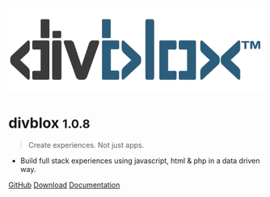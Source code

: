 <!-- _coverpage.md -->

![logo](_media/divblox-logo-1.png)

# divblox <small>1.0.8</small>

> Create experiences. Not just apps.

- Build full stack experiences using javascript, html & php in a data driven way.

[GitHub](https://github.com/divblox/divblox/)
[Download](https://github.com/divblox/divblox/)
[Documentation](#what-is-divblox)
